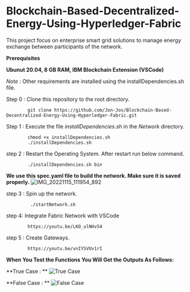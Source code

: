 # Blockchain-Based-Decentralized-Energy-Using-Hyperledger-Fabric
This project focus on enterprise smart grid solutions to manage energy exchange between participants of the network.

**Prerequisites**

**Ubunut 20.04, 8 GB RAM, IBM Blockchain Extension (VSCode)**

*Note* : Other requirements are installed using the installDependencies.sh file. 

Step 0  : Clone this repository to the root directory.
      
            git clone https://github.com/Jon-Jos/Blockchain-Based-Decentralized-Energy-Using-Hyperledger-Fabric.git

Step 1  : Execute the file *installDependencies.sh* in the *Network* directory.

            chmod +x installDependencies.sh 
            ./installDependencies.sh
            
step 2  : Restart the Operating System. After restart run below command.

            ./installDependencies.sh bin  
            
**We use this spec.yaml file to build the network. Make sure it is saved properly.**
![IMG_20221115_111954_892](https://user-images.githubusercontent.com/71092045/202915861-1263b5c1-b9d6-4085-8c8f-c31c45126353.png)        
        
 
step 3 : Spin up the network.
 
             ./startNetwork.sh
             
step 4: Integrate Fabric Network with VSCode 
      
            https://youtu.be/LKO_ulNHv54
            
step 5 : Create Gateways.

            https://youtu.be/vnIYSVUv1rI
            
**When You Test the Functions You Will Get the Outputs As Follows:**


**True Case : **
![True Case](https://user-images.githubusercontent.com/71092045/202915737-1115fca3-1108-44b7-ac1c-79d875be03ee.png)


**False Case : **
![False Case](https://user-images.githubusercontent.com/71092045/202915770-50718270-47db-46f1-ac19-d548c9211bdf.png)

        
